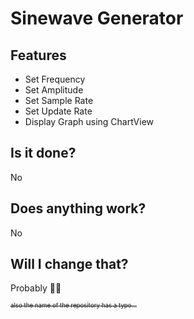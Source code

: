 # Sinewave Generator
## Features
* Set Frequency
* Set Amplitude
* Set Sample Rate
* Set Update Rate
* Display Graph using ChartView

## Is it done?
No

## Does anything work?
No

## Will I change that?
Probably 🤷‍♂️

<sub><sup>~~also the name of the repository has a typo...~~</sup></sub>
